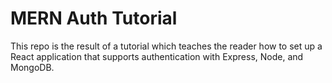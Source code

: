 # MERN Auth Tutorial

This repo is the result of a tutorial which teaches the reader how to set up a React application that supports authentication with Express, Node, and MongoDB.
